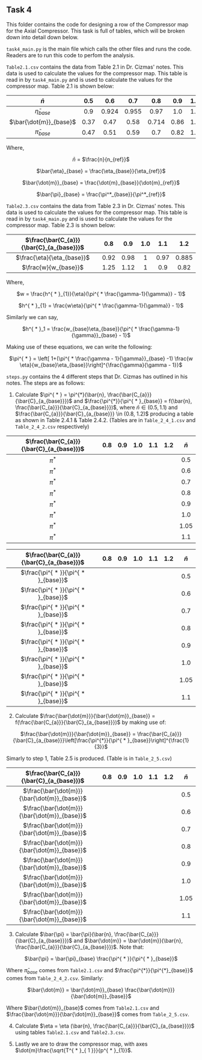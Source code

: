 ## __Task 4__

This folder contains the code for designing a row of the Compressor map for the Axial Compressor. This task is full of tables, which will be broken down into detail down below.

`task4_main.py` is the main file which calls the other files and runs the code. Readers are to run this code to perfom the analysis.


`Table2.1.csv` contains the data from Table 2.1 in Dr. Cizmas' notes. This data is used to calculate the values for the compressor map. This table is read in by `task4_main.py` and is used to calculate the values for the compressor map. Table 2.1 is shown below:

<div align="center">

| $\bar{n}$ | 0.5 | 0.6 | 0.7 | 0.8 | 0.9 | 1.0 | 1.05 | 1.1 |
|:---------:|:---:|:---:|:---:|:---:|:---:|:---:|:----:|:---:|
| $\bar{\eta}_{base}$ | 0.9 | 0.924 | 0.955 | 0.97 | 1.0 | 1.0 | 0.98 | 0.975|  
| $\bar{\dot{m}}_{base}$ | 0.37 | 0.47 | 0.58 | 0.714 | 0.86 | 1.0 | 1.02 | 1.04 |
| $\bar{\pi}_{base}$ | 0.47 | 0.51 | 0.59 | 0.7 | 0.82 | 1.0 | 1.1 | 1.2 |

</div>

Where, 

<div align="center">

$\bar{n}$ = $\frac{n}{n_{ref}}$

$\bar{\eta}_{base} = \frac{\eta_{base}}{\eta_{ref}}$

$\bar{\dot{m}}_{base} = \frac{\dot{m}_{base}}{\dot{m}_{ref}}$

$\bar{\pi}_{base} = \frac{\pi^*_{base}}{\pi^*_{ref}}$

</div>

`Table2.3.csv` contains the data from Table 2.3 in Dr. Cizmas' notes. This data is used to calculate the values for the compressor map. This table is read in by `task4_main.py` and is used to calculate the values for the compressor map. Table 2.3 is shown below:

<div align="center">

| $\frac{\bar{C_{a}}}{\bar{C}_{a_{base}}}$ | 0.8 | 0.9 | 1.0 | 1.1 | 1.2 |
|:----------------------------------------:|:---:|:---:|:---:|:----:|:---:|
| $\frac{\eta}{\eta_{base}}$ | 0.92 | 0.98 | 1 | 0.97 | 0.885 | 
| $\frac{w}{w_{base}}$ | 1.25 | 1.12 | 1 | 0.9 | 0.82 |

</div>

Where,

<div align="center">

$w = \frac{h^{ * }_{1}}{\eta}(\pi^{ * \frac{\gamma-1}{\gamma}} - 1)$

$h^{ * }_{1} = \frac{w\eta}{\pi^{ * \frac{\gamma-1}{\gamma}} - 1}$

</div>

Similarly we can say, 

<div align="center">

$h^{ * }_1 = \frac{w_{base}\eta_{base}}{\pi^{ * \frac{\gamma-1}{\gamma}}_{base} - 1}$

</div>

Making use of these equations, we can write the following:

<div align="center">

$\pi^{ * } = \left[ 1+(\pi^{ * \frac{\gamma - 1}{\gamma}}_{base} -1) \frac{w \eta}{w_{base}\eta_{base}}\right]^{\frac{\gamma}{\gamma - 1}}$

</div>

`steps.py` contains the 4 different steps that Dr. Cizmas has outlined in his notes. The steps are as follows:

1. Calculate $\pi^{ * } = \pi^{*}(\bar{n}, \frac{\bar{C_{a}}}{\bar{C}_{a_{base}}})$ and $\frac{\pi^{*}}{\pi^{ * }_{base}} = f(\bar{n}, \frac{\bar{C_{a}}}{\bar{C}_{a_{base}}})$, where $\bar{n} \in (0.5, 1.1)$ and $\frac{\bar{C_{a}}}{\bar{C}_{a_{base}}} \in (0.8, 1.2)$ producing a table as shown in Table 2.4.1 & Table 2.4.2. (Tables are in `Table_2_4_1.csv` and `Table_2_4_2.csv` respectively)

<div align="center">

| $\frac{\bar{C_{a}}}{\bar{C}_{a_{base}}}$ | 0.8 | 0.9 | 1.0 | 1.1 | 1.2 | $\bar{n}$ |
|:----------------------------------------:|:---:|:---:|:---:|:----:|:---:|:---------:|
| $\pi^{*}$ | ||||| 0.5 |
| $\pi^{*}$ | ||||| 0.6 |
| $\pi^{*}$ | ||||| 0.7 |
| $\pi^{*}$ | ||||| 0.8 |
| $\pi^{*}$ | ||||| 0.9 |
| $\pi^{*}$ | ||||| 1.0 |
| $\pi^{*}$ | ||||| 1.05 |
| $\pi^{*}$ | ||||| 1.1 |

| $\frac{\bar{C_{a}}}{\bar{C}_{a_{base}}}$ | 0.8 | 0.9 | 1.0 | 1.1 | 1.2 | $\bar{n}$ |
|:----------------------------------------:|:---:|:---:|:---:|:----:|:---:|:---------:|
| $\frac{\pi^{ * }}{\pi^{ * }_{base}}$ | ||||| 0.5 |
| $\frac{\pi^{ * }}{\pi^{ * }_{base}}$ | ||||| 0.6 |
| $\frac{\pi^{ * }}{\pi^{ * }_{base}}$ | ||||| 0.7 |
| $\frac{\pi^{ * }}{\pi^{ * }_{base}}$ | ||||| 0.8 |
| $\frac{\pi^{ * }}{\pi^{ * }_{base}}$ | ||||| 0.9 |
| $\frac{\pi^{ * }}{\pi^{ * }_{base}}$ | ||||| 1.0 |
| $\frac{\pi^{ * }}{\pi^{ * }_{base}}$ | ||||| 1.05 |
| $\frac{\pi^{ * }}{\pi^{ * }_{base}}$ | ||||| 1.1 |



</div>

2. Calculate $\frac{\bar{\dot{m}}}{\bar{\dot{m}}_{base}} = f(\frac{\bar{C_{a}}}{\bar{C}_{a_{base}}})$ by making use of:

<div align="center">

$\frac{\bar{\dot{m}}}{\bar{\dot{m}}_{base}} = \frac{\bar{C_{a}}}{\bar{C}_{a_{base}}}\left[\frac{\pi^{*}}{\pi^{ * }_{base}}\right]^{\frac{1}{3}}$

</div>

Simarly to step 1, Table 2.5 is produced. (Table is in `Table_2_5.csv`)

<div align="center">

| $\frac{\bar{C_{a}}}{\bar{C}_{a_{base}}}$ | 0.8 | 0.9 | 1.0 | 1.1 | 1.2 | $\bar{n}$ |
|:----------------------------------------:|:---:|:---:|:---:|:----:|:---:|:---------:|
| $\frac{\bar{\dot{m}}}{\bar{\dot{m}}_{base}}$ | ||||| 0.5 |
| $\frac{\bar{\dot{m}}}{\bar{\dot{m}}_{base}}$ | ||||| 0.6 |
| $\frac{\bar{\dot{m}}}{\bar{\dot{m}}_{base}}$ | ||||| 0.7 |
| $\frac{\bar{\dot{m}}}{\bar{\dot{m}}_{base}}$ | ||||| 0.8 |
| $\frac{\bar{\dot{m}}}{\bar{\dot{m}}_{base}}$ | ||||| 0.9 |
| $\frac{\bar{\dot{m}}}{\bar{\dot{m}}_{base}}$ | ||||| 1.0 |
| $\frac{\bar{\dot{m}}}{\bar{\dot{m}}_{base}}$ | ||||| 1.05 |
| $\frac{\bar{\dot{m}}}{\bar{\dot{m}}_{base}}$ | ||||| 1.1 |

</div>

3. Calculate $\bar{\pi} = \bar{\pi}(\bar{n}, \frac{\bar{C_{a}}}{\bar{C}_{a_{base}}})$ and $\bar{\dot{m}} = \bar{\dot{m}}(\bar{n}, \frac{\bar{C_{a}}}{\bar{C}_{a_{base}}})$. Note that:

<div align="center">

$\bar{\pi} = \bar{\pi}_{base} \frac{\pi^{ * }}{\pi^{ * }_{base}}$

</div>

Where $\bar{\pi}_{base}$ comes from `Table2.1.csv` and $\frac{\pi^{*}}{\pi^{*}_{base}}$ comes from `Table_2_4_2.csv`. Similarly:

<div align="center">

$\bar{\dot{m}} = \bar{\dot{m}}_{base} \frac{\bar{\dot{m}}}{\bar{\dot{m}}_{base}}$

</div>

Where $\bar{\dot{m}}_{base}$ comes from `Table2.1.csv` and $\frac{\bar{\dot{m}}}{\bar{\dot{m}}_{base}}$ comes from `Table_2_5.csv`.

4. Calculate $\eta = \eta (\bar{n}, \frac{\bar{C_{a}}}{\bar{C}_{a_{base}}})$ using tables `Table2.1.csv` and `Table2.3.csv`.

5. Lastly we are to draw the compressor map, with axes $\dot{m}\frac{\sqrt{T^{ * }_{ 1 }}}{p^{ * }_{1}}$.